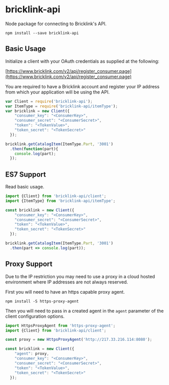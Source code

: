 # bricklink-api
Node package for connecting to Bricklink's API.

```
npm install --save bricklink-api
```

## Basic Usage

Initialize a client with your OAuth credentials as supplied at the following:

[https://www.bricklink.com/v2/api/register_consumer.page](https://www.bricklink.com/v2/api/register_consumer.page)

You are required to have a Bricklink account and register your IP address from
which your application will be using the API.

```javascript
var Client = require('bricklink-api');
var ItemType = require('bricklink-api/itemType');
var bricklink = new Client({
    "consumer_key": "<ConsumerKey>",
    "consumer_secret": "<ConsumerSecret>",
    "token": "<TokenValue>",
    "token_secret": "<TokenSecret>"
  });

bricklink.getCatalogItem(ItemType.Part, '3001')
  .then(function(part){
    console.log(part);
  });
```

## ES7 Support

Read basic usage.

```javascript
import {Client} from 'bricklink-api/client';
import {ItemType} from 'bricklink-api/itemType';

const bricklink = new Client({
    "consumer_key": "<ConsumerKey>",
    "consumer_secret": "<ConsumerSecret>",
    "token": "<TokenValue>",
    "token_secret": "<TokenSecret>"
  });

bricklink.getCatalogItem(ItemType.Part, '3001')
  .then(part => console.log(part));
```

## Proxy Support

Due to the IP restriction you may need to use a proxy in a cloud hosted
environment where IP addresses are not always reserved.

First you will need to have an https capable proxy agent.

```
npm install -S https-proxy-agent
```

Then you will need to pass in a created agent in the `agent` parameter of the
client configuration options.

```javascript
import HttpsProxyAgent from 'https-proxy-agent';
import {Client} from 'bricklink-api/client';

const proxy = new HttpsProxyAgent('http://217.33.216.114:8080');

const bricklink = new Client({
    "agent": proxy,
    "consumer_key": "<ConsumerKey>",
    "consumer_secret": "<ConsumerSecret>",
    "token": "<TokenValue>",
    "token_secret": "<TokenSecret>"
  });
```
